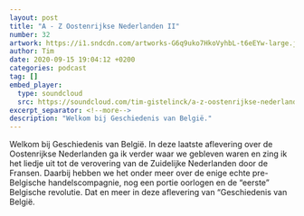 ```yaml
---
layout: post
title: "A - Z Oostenrijkse Nederlanden II"
number: 32
artwork: https://i1.sndcdn.com/artworks-G6q9uko7HkoVyhbL-t6eEYw-large.jpg
author: Tim
date: 2020-09-15 19:04:12 +0200
categories: podcast
tag: []
embed_player:
  type: soundcloud
  src: https://soundcloud.com/tim-gistelinck/a-z-oostenrijkse-nederlanden-ii
excerpt_separator: <!--more-->
description: "Welkom bij Geschiedenis van België."
---
```

Welkom bij Geschiedenis van België. In deze laatste aflevering over de Oostenrijkse Nederlanden ga ik verder waar we gebleven waren en zing ik het liedje uit tot de verovering van de Zuidelijke Nederlanden door de Fransen. Daarbij hebben we het onder meer over de enige echte pre-Belgische handelscompagnie, nog een portie oorlogen en de “eerste” Belgische revolutie. Dat en meer in deze aflevering van “Geschiedenis van België.